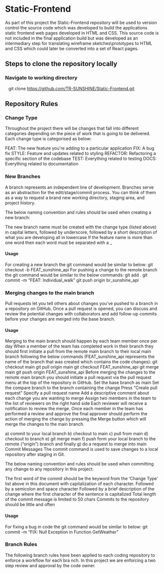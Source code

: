 # Static-Frontend

As part of this project the Static-Frontend repository will be used to version control the source code which was developed to build the applications static frontend web pages developed in HTML and CSS. This source code is not included in the final application build but was developed as an intermediary step for translating wireframe sketches\prototypes to HTML and CSS which could later be converted into a set of React pages. 

## Steps to clone the repository locally
### Navigate to working directory <br>
&ensp; git clone https://github.com/TR-SUNSHINE/Static-Frontend.git <br>

## Repository Rules

### Change Type
Throughout the project there will be changes that fall into different categories depending on the piece of work that is going to be delivered. Each change type is categorised as below:

FEAT: The new feature you're adding to a particular application
FIX: A bug fix
STYLE: Feature and updates related to styling
REFACTOR: Refactoring a specific section of the codebase
TEST: Everything related to testing
DOCS: Everything related to documentation

### New Branches
A branch represents an independent line of development. Branches serve as an abstraction for the edit/stage/commit process. You can think of them as a way to request a brand new working directory, staging area, and project history.

The below naming convention and rules should be used when creating a new branch:

The new branch name must be created with the change type (listed above) in capital letters, followed by underscore, followed by a short description of what you are developing all in lowercase
If the feature name is more than one word then each word must be separated with a _

#### Usage
For creating a new branch the git command would be similar to below:
git checkout -b FEAT_sunshine_api
For pushing a change to the remote branch the git command would be similar to the below commands:
git add .
git commit -m “FEAT: Individual_walk”
git push origin br_sunshine_api
	
### Merging changes to the main branch
Pull requests let you tell others about changes you've pushed to a branch in a repository on GitHub. Once a pull request is opened, you can discuss and review the potential changes with collaborators and add follow-up commits before your changes are merged into the base branch.

#### Usage
Merging to the main branch should happen by each team member once per day
When a member of the team has completed work in their branch they should first initiate a pull from the remote main branch to their local main branch following the below commands (FEAT_sunshine_api represents the name of the branch that was created which contains the code changes):
git checkout main
git pull origin main
git checkout FEAT_sunshine_api
git merge main
git push origin FEAT_sunshine_api
Before merging the changes to the remote main branch you should initiate a pull request via the pull request menu at the top of the repository in GitHub.
Set the base branch as main
Set the compare branch to the branch containing the change
Press “Create pull request”
Specify a pull request name
Add a descriptive comment about each change you are wanting to merge
Assign two members in the team to the list of reviewers on the right hand side
Each reviewer will receive a notification to review the merge. Once each member in the team has performed a review and approve the final approver should perform the  action of merging the change by pressing the Merge button which will merge the changes to the main branch.

a) commit to your local branch b) checkout to main c) pull from main d) checkout to branch e) git merge main f) push form your local branch to the remote (“origin”) branch and finally g) do a request to merge into main
Commit Messages
The commit command is used to save changes to a local repository after staging in Git.

The below naming convention and rules should be used when committing any change to any repository in this project:

The first word of the commit should be the keyword from the ‘Change Type’ list above in this document with capitalization of each character.
Followed by a semicolon and space character
Followed by a brief description of the change where the first character of the sentence is capitalized
Total length of the commit message is limited to 50 chars
Commits to the repository should be little and often

#### Usage
For fixing a bug in code the git command would be similar to below:
git commit -m “FIX: Null Exception in Function GetWeather”

### Branch Rules
The following branch rules have been applied to each coding repository to enforce a workflow for each bra
nch. In this project we are enforcing a two step review and approval by the code owner.

